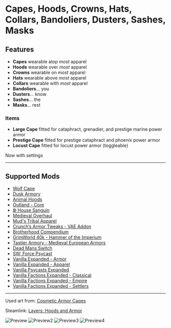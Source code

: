 # Capes, Hoods, Crowns, Hats, Collars, Bandoliers, Dusters, Sashes, Masks

## Features
- **Capes** wearable atop *most* apparel
- **Hoods** wearable over *most* apparel
- **Crowns** wearable on *most* apparel
- **Hats** wearable above *most* apparel
- **Collars** wearable with *most* apparel
- **Bandoliers**... you
- **Dusters**... know
- **Sashes**... the
- **Masks**... rest

### Items
- **Large Cape** fitted for cataphract, grenadier, and prestige marine power armor
- **Prestige Cape** fitted for prestige cataphract and phoenix power armor
- **Locust Cape** fitted for locust power armor (toggleable)

Now with settings

---
## Supported Mods
- [Wolf Cape](https://steamcommunity.com/sharedfiles/filedetails/?id=3115091976)
- [Dusk Armory](https://steamcommunity.com/sharedfiles/filedetails/?id=2661125356)
- [Animal Hoods](https://steamcommunity.com/sharedfiles/filedetails/?id=2940674337)
- [Outland - Core](https://steamcommunity.com/sharedfiles/filedetails/?id=2755501685)
- [ↁ House Sanguin](https://steamcommunity.com/sharedfiles/filedetails/?id=3292190756)
- [Medieval Overhaul](https://steamcommunity.com/sharedfiles/filedetails/?id=3219596926)
- [Mud's Tribal Apparel](https://steamcommunity.com/sharedfiles/filedetails/?id=2796703834)
- [Crunch’s Armor Tweaks - VAE Addon](https://steamcommunity.com/sharedfiles/filedetails/?id=3159510916)
- [Brotherhood Compendium](https://steamcommunity.com/sharedfiles/filedetails/?id=2980954290)
- [GrimWorld 40k - Hammer of the Imperium](https://steamcommunity.com/sharedfiles/filedetails/?id=3015391450)
- [Tastier Armory - Medieval European Armors](https://steamcommunity.com/sharedfiles/filedetails/?id=3029073711)
- [Dead Mans Switch](https://steamcommunity.com/workshop/filedetails/?id=3121742525)
- [SW: Force Psycast](https://steamcommunity.com/workshop/filedetails/?id=3100942433)
- [Vanilla Expanded - Armor](https://steamcommunity.com/sharedfiles/filedetails/?id=1814988282)
- [Vanilla Expanded - Apparel](https://steamcommunity.com/sharedfiles/filedetails/?id=1814987817)
- [Vanilla Psycasts Expanded](https://steamcommunity.com/sharedfiles/filedetails/?id=2842502659)
- [Vanilla Factions Expanded - Classical](https://steamcommunity.com/sharedfiles/filedetails/?id=2787850474)
- [Vanilla Factions Expanded - Empire](https://steamcommunity.com/sharedfiles/filedetails/?id=2938820380)
- [Vanilla Factions Expanded - Settlers](https://steamcommunity.com/sharedfiles/filedetails/?id=2052918119)

---

Used art from: [Cosmetic Armor Capes](https://steamcommunity.com/sharedfiles/filedetails/?id=2569116485)

Steamlink: [Layers: Hoods and Armor](https://steamcommunity.com/sharedfiles/filedetails/?id=3344566457)

![Preview](https://github.com/user-attachments/assets/da688fac-b859-4e25-b69a-a9ddd0204321)
![Preview2](https://github.com/user-attachments/assets/fd7f511b-df93-46b7-9b9a-e7be6a795792)
![Preview3](https://github.com/user-attachments/assets/1ab563cb-372e-43ae-a99b-1b6862a4797b)
![Preview4](https://github.com/user-attachments/assets/84798512-78f5-46b5-95fd-7243bad23bcd)
